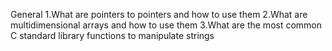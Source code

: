 General
1.What are pointers to pointers and how to use them
2.What are multidimensional arrays and how to use them
3.What are the most common C standard library functions to manipulate strings

